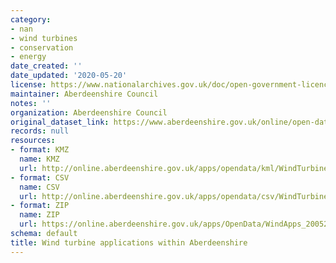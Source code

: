```yaml
---
category:
- nan
- wind turbines
- conservation
- energy
date_created: ''
date_updated: '2020-05-20'
license: https://www.nationalarchives.gov.uk/doc/open-government-licence/version/3/
maintainer: Aberdeenshire Council
notes: ''
organization: Aberdeenshire Council
original_dataset_link: https://www.aberdeenshire.gov.uk/online/open-data/
records: null
resources:
- format: KMZ
  name: KMZ
  url: http://online.aberdeenshire.gov.uk/apps/opendata/kml/WindTurbineApps200520.kmz
- format: CSV
  name: CSV
  url: http://online.aberdeenshire.gov.uk/apps/opendata/csv/WindTurbineApps_200520.csv
- format: ZIP
  name: ZIP
  url: https://online.aberdeenshire.gov.uk/apps/OpenData/WindApps_200520.zip
schema: default
title: Wind turbine applications within Aberdeenshire
---
```

